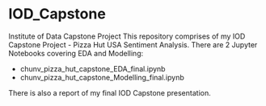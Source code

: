 # IOD_Capstone
Institute of Data Capstone Project
This repository comprises of my IOD Capstone Project - Pizza Hut USA Sentiment Analysis. There are 2 Jupyter Notebooks covering EDA and Modelling:
- chunv_pizza_hut_capstone_EDA_final.ipynb
- chunv_pizza_hut_capstone_Modelling_final.ipynb

There is also a report of my final IOD Capstone presentation.
